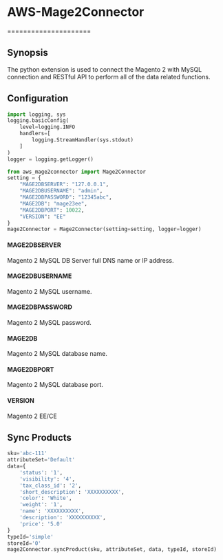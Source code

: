 # AWS-Mage2Connector
=====================

## Synopsis
The python extension is used to connect the Magento 2 with MySQL connection and RESTful API to perform all of the data related functions.

## Configuration

```python
import logging, sys
logging.basicConfig(
	level=logging.INFO
    handlers=[
        logging.StreamHandler(sys.stdout)
    ]
)
logger = logging.getLogger()

from aws_mage2connector import Mage2Connector
setting = {
    "MAGE2DBSERVER": "127.0.0.1",
	"MAGE2DBUSERNAME": "admin",
	"MAGE2DBPASSWORD": "12345abc",
	"MAGE2DB": "mage23ee",
	"MAGE2DBPORT": 10022,
	"VERSION": "EE"
}
mage2Connector = Mage2Connector(setting=setting, logger=logger)
```

#### MAGE2DBSERVER
Magento 2 MySQL DB Server full DNS name or IP address.

#### MAGE2DBUSERNAME
Magento 2 MySQL username.

#### MAGE2DBPASSWORD
Magento 2 MySQL password.

#### MAGE2DB
Magento 2 MySQL database name.

#### MAGE2DBPORT
Magento 2 MySQL database port.

#### VERSION
Magento 2 EE/CE

## Sync Products
```python
sku='abc-111'
attributeSet='Default'
data={
	'status': '1',
	'visibility': '4',
	'tax_class_id': '2',
	'short_description': 'XXXXXXXXXX', 
	'color': 'White', 
	'weight': '1',
	'name': 'XXXXXXXXXX', 
	'description': 'XXXXXXXXXX', 
	'price': '5.0'
}
typeId='simple'
storeId='0'
mage2Connector.syncProduct(sku, attributeSet, data, typeId, storeId)
```